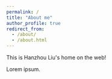 ```yaml
---
permalink: /
title: "About me"
author_profile: true
redirect_from: 
  - /about/
  - /about.html
---
```


This is Hanzhou Liu's home on the web!

Lorem ipsum.

